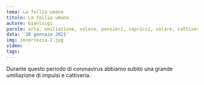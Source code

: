 ```yaml
---
tema: La follia umana
titolo: La follia umana
autore: Gianluigi
parole: urla, umiliazione, volere, pensieri, capricci, volare, cattiveria, impulsi
data: '20 gennaio 2021'
img: incertezza-1.jpg
video: 
tags: 
---
```

Durante questo periodo di coronavirus abbiamo subito una grande umiliazione di impulsi e cattiveria.
